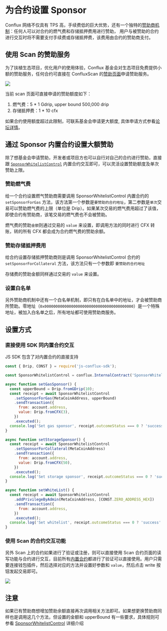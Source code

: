 # 为合约设置 Sponsor

Conflux 网络不仅具有 TPS 高，手续费低的巨大优势，还有一个独特的[赞助商机制](https://developer.confluxnetwork.org/conflux-rust/internal_contract/internal_contract#sponsorwhitelistcontrol-contract)：任何人可以对合约的燃气费和存储抵押费用进行赞助，
用户与被赞助的合约进行交互时将不需要支付手续费或存储抵押费，该费用由合约的赞助商支付。

## 使用 Scan 的赞助服务

为了扶植生态项目，优化用户的使用体验，Conflux 基金会对生态项目免费提供小额的赞助服务，任何合约可直接在 ConfluxScan 的[赞助页面](https://confluxscan.org/sponsor)申请赞助服务。

![](../images/scan/sponsor.png)

当前 scan 页面可直接申请的赞助额度如下：

1. 燃气费：5 * 1 Gdrip, upper bound 500,000 drip
2. 存储抵押费：1 * 10 cfx

如果合约使用额度超过此限制，可联系基金会申请更大额度, 具体申请方式参看[论坛详情](https://forum.conflux.fun/t/conflux/12055)。

## 通过 Sponsor 内置合约设置大额赞助

除了想基金会申请赞助，开发者或项目方也可以自行对自己的合约进行赞助，直接跟 [`SponsorWhitelistControl`](https://confluxscan.org/address/cfx:aaejuaaaaaaaaaaaaaaaaaaaaaaaaaaaaegg2r16ar?tab=contract-viewer) 内置合约交互即可，可以灵活设置赞助额度及单次赞助上限。

### 赞助燃气费

给一个合约设置燃气赞助商需要调用 SponsorWhitelistControl 内置合约的 `setSponsorForGas` 方法，该方法第一个参数是`要赞助的合约地址`，第二参数是`单次`交易可以赞助燃气费的上限（单位是 Drip）。如果某次交易的燃气费用超过了该值，即使合约有赞助商，该笔交易的燃气费也不会被赞助。

燃气费的赞助`金额`则通过交易的 `value` 来设置，即调用方法的同时进行 CFX 转账，转的所有 CFX 都会成为合约燃气费的赞助余额。

### 赞助存储抵押费用

给合约设置存储抵押赞助商则是调用 SponsorWhitelistControl 合约的 `setSponsorForCollateral` 方法，该方法只有一个参数即 `要赞助的合约地址`

存储费的赞助金额同样通过交易的 `value` 来设置。

### 设置白名单

另外赞助商机制中还有一个白名单机制，即只有在白名单中的地址，才会被赞助商所赞助。零地址（`0x0000000000000000000000000000000000000000`）是一个特殊地址，被加入白名单之后，所有地址都可使用赞助商服务。

## 设置方式

### 直接使用 SDK 同内置合约交互

JS SDK 包含了对内置合约的直接支持

```js
const { Drip, CONST } = require('js-conflux-sdk');

const SponsorWhitelistControl = conflux.InternalContract('SponsorWhitelistControl');

async function setGasSponsor() {
  const upperBound = Drip.fromGDrip(10);
  const receipt = await SponsorWhitelistControl
    .setSponsorForGas(MetaCoinAddress, upperBound)
    .sendTransaction({
      from: account.address,
      value: Drip.fromCFX(3),
    })
    .executed();
  console.log('Set gas sponsor', receipt.outcomeStatus === 0 ? 'success' : 'fail');
}

async function setStorageSponsor() {
  const receipt = await SponsorWhitelistControl
    .setSponsorForCollateral(MetaCoinAddress)
    .sendTransaction({
      from: account.address,
      value: Drip.fromCFX(50),
    })
    .executed();
  console.log('Set storage sponsor', receipt.outcomeStatus === 0 ? 'success' : 'fail');
}

async function setWhiteList() {
  const receipt = await SponsorWhitelistControl
    .addPrivilegeByAdmin(MetaCoinAddress, [CONST.ZERO_ADDRESS_HEX])
    .sendTransaction({
      from: account.address,
    })
    .executed();
  console.log('Set whitelist', receipt.outcomeStatus === 0 ? 'success' : 'fail');
}
```

### 使用 Scan 的合约交互功能

另外 Scan 上的合约如果进行了验证或注册，则可以直接使用 Scan 合约页面的读写功能与合约进行交互，目前所有[内置合约](https://confluxscan.org/contracts)都进行了验证可以直接使用。用户只需要连接钱包插件，然后选择对应的方法并设置好参数和 `value`，然后点击 write 按钮发起交易即可。

![](../images/scan/sponsor-whitelist.png)

## 注意

如果已有赞助商想增加赞助余额直接再次调用相关方法即可。如果想更换赞助商同样也是调用这几个方法，但设置的金额和 upperBound 有一些要求，具体规则可参看 [SponsorWhitelistControl](https://developer.confluxnetwork.org/conflux-rust/internal_contract/internal_contract#sponsorwhitelistcontrol-contract) 详细介绍